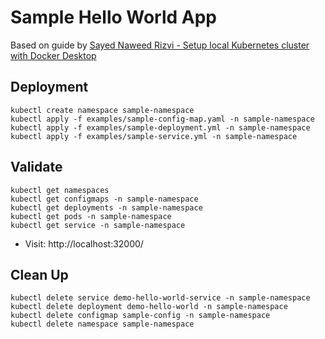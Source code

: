 # Sample Hello World App

Based on guide by [Sayed Naweed Rizvi - Setup local Kubernetes cluster with Docker Desktop](https://dev.to/navedrizv/setup-local-kubernetes-cluster-with-docker-desktop-1e7k)

## Deployment

```shell
kubectl create namespace sample-namespace
kubectl apply -f examples/sample-config-map.yaml -n sample-namespace 
kubectl apply -f examples/sample-deployment.yml -n sample-namespace 
kubectl apply -f examples/sample-service.yml -n sample-namespace 
```

## Validate

```shell
kubectl get namespaces 
kubectl get configmaps -n sample-namespace                          
kubectl get deployments -n sample-namespace 
kubectl get pods -n sample-namespace 
kubectl get service -n sample-namespace 
```

* Visit: http://localhost:32000/

## Clean Up

```shell
kubectl delete service demo-hello-world-service -n sample-namespace 
kubectl delete deployment demo-hello-world -n sample-namespace 
kubectl delete configmap sample-config -n sample-namespace 
kubectl delete namespace sample-namespace
```